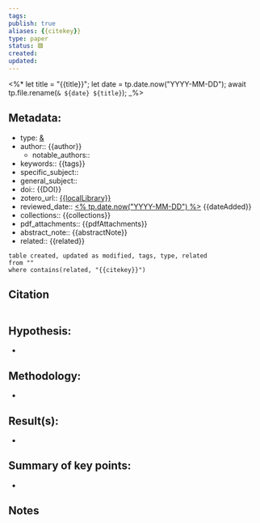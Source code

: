 ```yaml
---
tags: 
publish: true
aliases: {{citekey}}
type: paper
status: 🟥️
created: 
updated: 
---
```


<%*
	let title = "{{title}}";
	let date = tp.date.now("YYYY-MM-DD");
	await tp.file.rename(`& ${date} ${title}`);
_%>
## Metadata:

- type: [&](&)
- author:: {{author}}
	- notable_authors:: 
- keywords:: {{tags}}
- specific_subject:: 
- general_subject:: 
- doi:: {{DOI}}
- zotero_url:: [{{localLibrary}}]({{localLibrary}})
- reviewed_date:: [<% tp.date.now("YYYY-MM-DD") %>](<%%20tp.date.now("YYYY-MM-DD")%20%>)
{{dateAdded}}
- collections:: {{collections}}
- pdf_attachments:: {{pdfAttachments}}
- abstract_note:: {{abstractNote}}
- related:: {{related}}

```dataview
table created, updated as modified, tags, type, related
from ""
where contains(related, "{{citekey}}")
```

## Citation

```latex

```

## Hypothesis:

- 

## Methodology:

- 

## Result(s):

- 

## Summary of key points:

- 

## Notes
